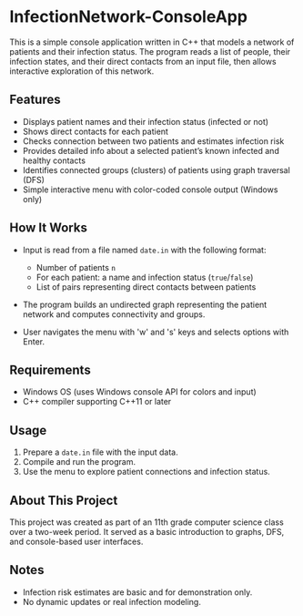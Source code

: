 # InfectionNetwork-ConsoleApp

This is a simple console application written in C++ that models a network of patients and their infection status. The program reads a list of people, their infection states, and their direct contacts from an input file, then allows interactive exploration of this network.

## Features

- Displays patient names and their infection status (infected or not)
- Shows direct contacts for each patient
- Checks connection between two patients and estimates infection risk
- Provides detailed info about a selected patient’s known infected and healthy contacts
- Identifies connected groups (clusters) of patients using graph traversal (DFS)
- Simple interactive menu with color-coded console output (Windows only)

## How It Works

- Input is read from a file named `date.in` with the following format:
  - Number of patients `n`
  - For each patient: a name and infection status (`true`/`false`)
  - List of pairs representing direct contacts between patients

- The program builds an undirected graph representing the patient network and computes connectivity and groups.

- User navigates the menu with 'w' and 's' keys and selects options with Enter.

## Requirements

- Windows OS (uses Windows console API for colors and input)
- C++ compiler supporting C++11 or later

## Usage

1. Prepare a `date.in` file with the input data.
2. Compile and run the program.
3. Use the menu to explore patient connections and infection status.

## About This Project

This project was created as part of an 11th grade computer science class over a two-week period. It served as a basic introduction to graphs, DFS, and console-based user interfaces.

## Notes

- Infection risk estimates are basic and for demonstration only.
- No dynamic updates or real infection modeling.
